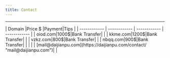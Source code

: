 ```yaml
---
title: Contact
---
```

<hr>
| Domain  |Price $  |Payment|Tips |
| ------------ | ------------ | ------------ | ------------ |
| oiod.com|1000$|Bank Transfer|   |
| kkme.com|1200$|Bank Transfer|   |
|  vzkz.com|800$|Bank Transfer|   |
|  nbqq.com|900$|Bank Transfer|   |
|   |   | [mail@daijianpu.com](https://daijianpu.com/contact/ "mail@daijianpu.com")|  |
